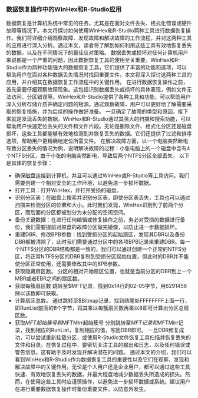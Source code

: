 ### 数据恢复操作中的WinHex和R-Studio应用
数据恢复是计算机系统中常见的任务，尤其是在面对文件丢失、格式化错误或硬件故障等情况下。本文将探讨如何使用WinHex和R-Studio两种工具进行数据恢复操作。我们将详细介绍观察故障、发现故障和解决故障的工作流程，并对这两种工具的应用进行深入分析。通过本文，读者将了解到如何利用这些工具有效地恢复丢失的数据，以及在不同情况下的最佳应对策略。
数据丢失或损坏对任何计算机用户来说都是一个严重的问题，因此数据恢复工具的使用至关重要。WinHex和R-Studio作为两种功能强大的数据恢复工具，它们提供了丰富的功能和选项，可以帮助用户在面对各种数据丢失情况时找回重要文件。本文将深入探讨这两种工具的应用，并介绍其在数据恢复工作流程中的关键作用。
在进行数据恢复操作之前，首先需要仔细观察故障现象。这包括识别数据丢失或损坏的具体表现，例如文件无法访问、分区错误等。WinHex和R-Studio提供了各种工具和功能，可以帮助用户深入分析存储介质并确定问题的根源。通过观察故障，用户可以更好地了解需要采取的恢复措施，并为后续的操作做好准备。
一旦确定了故障的类型和原因，接下来就是发现丢失的数据。WinHex和R-Studio通过其强大的扫描和搜索功能，可以帮助用户快速定位丢失的文件和文件片段。无论是删除文件、格式化分区还是磁盘损坏，这些工具都能够有效地检测到并恢复丢失的数据。它们还提供了过滤和排序选项，帮助用户更精确地定位所需文件。
在解决故障方面，以一个电脑突然断电导致分区丢失的情况为例，说明解决故障的过程：小张电脑上的一个磁盘中含有4个NTFS分区，由于小张的电脑突然断电，导致后两个NTFS分区全部丢失。
以下是具体的恢复步骤：
- 确保磁盘连接到计算机，并且可以通过WinHex或R-Studio等工具访问。我们需要创建一个相对安全的工作环境，以避免进一步损坏数据。
- 打开工具：打开WinHex，并打开受损的磁盘。
- 识别分区表：在磁盘上搜索并识别分区表，即使分区表丢失，工具也可以通过扫描来检测分区的位置和大小。此时我们发现，WinHex识别到了前两个分区，而后面的分区都被划分为未分配的空闲空间。
- 备份关键数据：在进行任何编辑或修复操作之前，务必对受损的数据进行备份，我们需要提前对原盘的故障分区做完镜像，以防止进一步数据损坏。
- 重建DBR、修改BPB参数：找到受损分区的起始扇区，发现其DBR以及备份DBR都被清除了，此时我们需要通过分区中的各项BPB记录来重建DBR。每一个NTFS分区的DBR结构都是一致的，我们可以通过创建一个正常的NTFS分区，将正常NTFS分区的DBR复制到受损分区起始位置，但此时的DBR并不能使分区正常使用，还需要修改其中的BPB参数。
- 获取隐藏扇区数。
分区的相对开始扇区位置，也就是当前分区的DBR到上一个MBR或者EBR之间的扇区数。
- 获取每簇扇区数
跳转至$MFT记录，找到0x14行的02-05字节，用6291456除以该数即可获取。
- 计算扇区总数。
通过跳转至$Bitmap记录，找到结尾处FFFFFFFF上面一行，即RunList前面的8个字节，将其乘以每簇扇区数再乘以8即可计算出分区总扇区数。
- 获取$MFT起始簇号和$MFTMirr起始簇号
分别跳转至$MFT记录和$MFTMirr记录，找到相应的RunList，复制相应的值，写回DBR即可。
一旦DBR修复成功，可以尝试重新挂载分区，或使用R-Studio文件恢复工具扫描并恢复丢失的文件和目录。在恢复过程中，要密切关注工具的输出和日志，以及任何错误或警告信息。这有助于及时发现并解决潜在的问题。
通过本文的介绍，我们可以看到WinHex和R-Studio作为数据恢复工具的重要性以及它们在观察、发现和解决故障中的关键作用。无论是个人用户还是企业用户，都可以通过这些工具快速、有效地恢复丢失的数据，并最大程度地减少数据丢失所造成的损失。然而，在使用这些工具时应谨慎操作，以避免进一步损坏数据或系统。建议用户在进行重要数据恢复操作时备份重要文件，以防意外发生。
